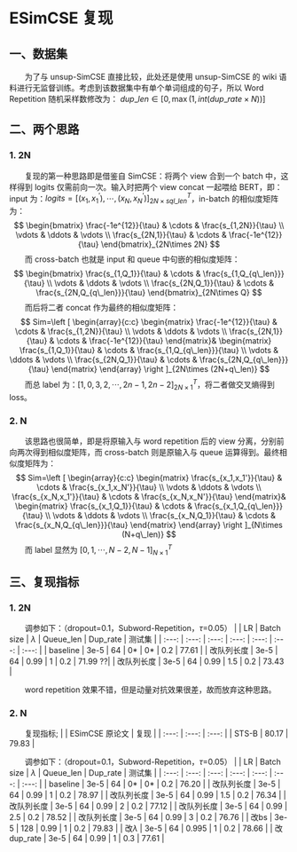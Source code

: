 # ESimCSE 复现
## 一、数据集
&emsp;&emsp;为了与 unsup-SimCSE 直接比较，此处还是使用 unsup-SimCSE 的 wiki 语料进行无监督训练。考虑到该数据集中有单个单词组成的句子，所以 Word Repetition 随机采样数修改为： $dup\_len \in [0,\max(1,int(dup\_rate\times N))]$

## 二、两个思路
### 1. 2N
&emsp;&emsp;复现的第一种思路即是借鉴自 SimCSE：将两个 view 合到一个 batch 中，这样得到 logits 仅需前向一次。输入时把两个 view concat 一起喂给 BERT，即：input 为：$logits=[(x_1,x_1^{’}),\cdots,(x_N,x_N^{’})]^T_{2N\times {sql\_len}}$，in-batch 的相似度矩阵为：
$$
\begin{bmatrix}
\frac{-1e^{12}}{\tau}      & \cdots & \frac{s_{1,2N}}{\tau}      \\
\vdots & \ddots & \vdots \\
\frac{s_{2N,1}}{\tau}      & \cdots & \frac{-1e^{12}}{\tau}
\end{bmatrix}_{2N\times 2N}
$$
&emsp;&emsp;而 cross-batch 也就是 input 和 queue 中句嵌的相似度矩阵：
$$
\begin{bmatrix}
\frac{s_{1,Q_1}}{\tau}      & \cdots & \frac{s_{1,Q_{q\_len}}}{\tau}      \\
\vdots & \ddots & \vdots \\
\frac{s_{2N,Q_1}}{\tau}      & \cdots & \frac{s_{2N,Q_{q\_len}}}{\tau}
\end{bmatrix}_{2N\times Q}
$$
&emsp;&emsp;而后将二者 concat 作为最终的相似度矩阵：
$$
Sim=\left [
\begin{array}{c:c}
\begin{matrix}
\frac{-1e^{12}}{\tau}      & \cdots & \frac{s_{1,2N}}{\tau}      \\
\vdots & \ddots & \vdots \\
\frac{s_{2N,1}}{\tau}      & \cdots & \frac{-1e^{12}}{\tau}
\end{matrix}&
\begin{matrix}
\frac{s_{1,Q_1}}{\tau}      & \cdots & \frac{s_{1,Q_{q\_len}}}{\tau}      \\
\vdots & \ddots & \vdots \\
\frac{s_{2N,Q_1}}{\tau}      & \cdots & \frac{s_{2N,Q_{q\_len}}}{\tau}
\end{matrix}
\end{array}
\right ]_{2N\times (2N+q\_len)}
$$
&emsp;&emsp;而总 label 为：$[1,0,3,2,\cdots,2n-1,2n-2]^T_{2N\times 1}$，将二者做交叉熵得到 loss。
### 2. N
&emsp;&emsp;该思路也很简单，即是将原输入与 word repetition 后的 view 分离，分别前向两次得到相似度矩阵，而 cross-batch 则是原输入与 queue 运算得到。最终相似度矩阵为：
$$
Sim=\left [
\begin{array}{c:c}
\begin{matrix}
\frac{s_{x_1,x_1'}}{\tau}      & \cdots & \frac{s_{x_1,x_N'}}{\tau}      \\
\vdots & \ddots & \vdots \\
\frac{s_{x_N,x_1'}}{\tau}      & \cdots & \frac{s_{x_N,x_N'}}{\tau}
\end{matrix}&
\begin{matrix}
\frac{s_{x_1,Q_1}}{\tau}      & \cdots & \frac{s_{x_1,Q_{q\_len}}}{\tau}      \\
\vdots & \ddots & \vdots \\
\frac{s_{x_N,Q_1}}{\tau}      & \cdots & \frac{s_{x_N,Q_{q\_len}}}{\tau}
\end{matrix}
\end{array}
\right ]_{N\times (N+q\_len)}
$$
&emsp;&emsp;而 label 显然为 $[0,1,\cdots,N-2,N-1]^T_{N\times 1}$


## 三、复现指标
### 1. 2N
&emsp;&emsp;调参如下：（dropout=0.1，Subword-Repetition，$\tau$=0.05）
|  | LR | Batch size | $\lambda$ | Queue_len | Dup_rate | 测试集 |
| :---: | :---: |  :---: |  :---: |  :---: |  :---: |  :---: |
| baseline | 3e-5 | 64 | 0* | 0* | 0.2 | 77.61 |
| 改队列长度 | 3e-5 | 64 | 0.99 | 1 | 0.2 | 71.99 ??|
| 改队列长度 | 3e-5 | 64 | 0.99 | 1.5 | 0.2 | 73.43 |

&emsp;&emsp;word repetition 效果不错，但是动量对抗效果很差，故而放弃这种思路。

### 2. N
&emsp;&emsp;复现指标;
| | ESimCSE 原论文 | 复现 |
| :---: |  :---: |  :---: |
| STS-B | 80.17 | 79.83 |

&emsp;&emsp;调参如下：（dropout=0.1，Subword-Repetition，$\tau$=0.05）
|  | LR | Batch size | $\lambda$ | Queue_len | Dup_rate | 测试集 |
| :---: | :---: |  :---: |  :---: |  :---: |  :---: |  :---: |
| baseline | 3e-5 | 64 | 0* | 0* | 0.2 | 76.20 |
| 改队列长度 | 3e-5 | 64 | 0.99 | 1 | 0.2 | 78.97 |
| 改队列长度 | 3e-5 | 64 | 0.99 | 1.5 | 0.2 | 76.34 |
| 改队列长度 | 3e-5 | 64 | 0.99 | 2 | 0.2 | 77.12 |
| 改队列长度 | 3e-5 | 64 | 0.99 | 2.5 | 0.2 | 78.52 |
| 改队列长度 | 3e-5 | 64 | 0.99 | 3 | 0.2 | 76.76 |
| 改bs | 3e-5 | 128 | 0.99 | 1 | 0.2 | 79.83 |
| 改$\lambda$ | 3e-5 | 64 | 0.995 | 1 | 0.2 | 78.66 |
| 改dup_rate | 3e-5 | 64 | 0.99 | 1 | 0.3 | 77.61 |

